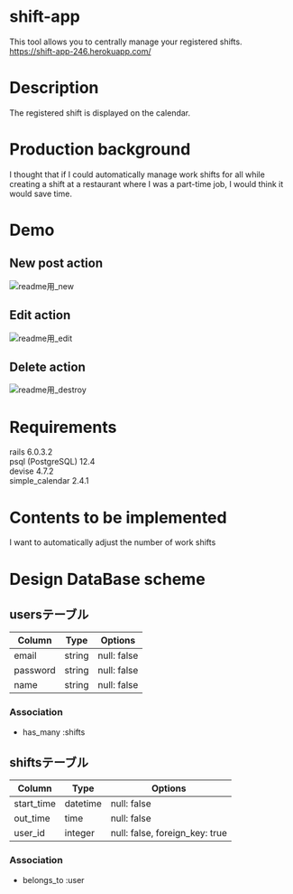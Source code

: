 # shift-app
 This tool allows you to centrally manage your registered shifts.<br>
 https://shift-app-246.herokuapp.com/
 <br>

# Description
 The registered shift is displayed on the calendar.
<br>
# Production background
 I thought that if I could automatically manage work shifts for all while creating a shift at a restaurant where I was a part-time job, I would think it would save time.
<br>
# Demo
## New post action
![readme用_new](https://user-images.githubusercontent.com/63589113/92761820-feaf4a00-f3cc-11ea-95da-df8921629818.gif)
## Edit action
![readme用_edit](https://user-images.githubusercontent.com/63589113/92758818-10dbb900-f3ca-11ea-9c27-33e542cc27f7.gif)
## Delete action
![readme用_destroy](https://user-images.githubusercontent.com/63589113/92761914-1686ce00-f3cd-11ea-96be-04b45c7d135d.gif)


# Requirements
 rails 6.0.3.2<br>
 psql (PostgreSQL) 12.4<br>
 devise 4.7.2<br>
 simple_calendar 2.4.1
 <br>
 
# Contents to be implemented
I want to automatically adjust the number of work shifts
<br>
# Design DataBase scheme
## usersテーブル
|Column|Type|Options|
|------|----|-------|
|email|string|null: false|
|password|string|null: false|
|name|string|null: false|
### Association
- has_many :shifts

## shiftsテーブル
|Column|Type|Options|
|------|----|-------|
|start_time|datetime|null: false|
|out_time|time|null: false|
|user_id|integer|null: false, foreign_key: true|
### Association
- belongs_to :user
